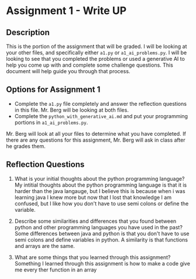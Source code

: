 # Assignment 1 - Write UP

## Description
This is the portion of the assignment that will be graded.  I will be looking at your other files, and specifically either `a1.py` or `a1_ai_problems.py`.  I will be looking to see that you completed the problems or used a generative AI to help you come up with and complete some challenge questions.  This document will help guide you through that process.

## Options for Assignment 1
- Complete the `a1.py` file completely and answer the reflection questions in this file.  Mr. Berg will be looking at both files.
- Complete the `python_with_generative_ai.md` and put your programming portions in `a1_ai_problems.py`.

Mr. Berg will look at all your files to determine what you have completed.  If there are any questions for this assignment, Mr. Berg will ask in class after he grades them.


## Reflection Questions

1. What is your initial thoughts about the python programming language?
    My intitial thoughts about the python programming language is that it is harder than the java langauge, but I believe this is because when i was learning java I knew more but now that I lost that knowledge I am confused, but I like how you don't have to use semi colons or define the variable. 


2. Describe some similarities and differences that you found between python and other programming languages you have used in the past?
    Some differences between java and python is that you don't have to use semi colons and define variables in python. A similarity is that functions and arrays are the same.


3. What are some things that you learned through this assignment?
    Something I learned through this assignment is how to make a code give me every ther function in an array
